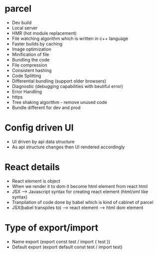 # parcel
- Dev build
- Local server
- HMR (hot module replacement)
- File watching algorithm which is written in c++ language
- Faster builds by caching
- Image optimization
- Minification of file
- Bundling the code
- File compression
- Consistent hashing
- Code Splitting
- Differential bundling (support older browsers)
- Diagnostic (debugging capabilities with beutiful error)
- Error Handling
- https
- Tree shaking algorithm - remove unused code
- Bundle different for dev and prod

# Config driven UI
- UI driven by api data structure
- As api structure changes then UI rendered accordingly

# React details
- React element is object
- When we render it to dom it become html element from react html
- JSX --> Javascript syntax for creating react element (html/xml like syntax)
- Tranpilation of code done by babel which is kind of cabinet of parcel
- JSX(babel transpiles to) --> react element --> html dom element

# Type of export/import
- Name export (export const test / import { test })
- Default export (export default const test / import test)
